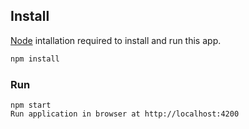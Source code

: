 ## Install

[Node](https://nodejs.org/en/download/) intallation required to install and run this app.

```js
npm install
```

### Run


```
npm start
Run application in browser at http://localhost:4200